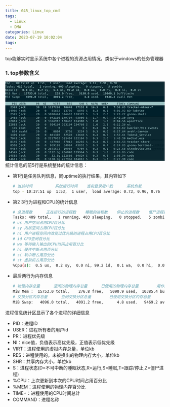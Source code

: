 ```yaml
---
title: 045_linux_top_cmd
tags:
  - Linux
  - DMA
categories: Linux
date: 2023-07-19 10:02:04
tags:
---
```


top能够实时显示系统中各个进程的资源占用情况，类似于windows的任务管理器
<!-- more -->

### 1. top参数含义
![](https://raw.githubusercontent.com/JackHuang021/images/master/20230719103527.png)
统计信息的前5行是系统整体的统计信息：
+ 第1行是任务队列信息，同uptime的执行结果，其内容如下
    ```bash
    # 当前时间          系统运行时间    当前登录用户数      系统负载
    top - 10:37:51 up  1:53,  1 user,  load average: 0.73, 0.96, 0.76
    ```
+ 第2 3行为进程和CPU的统计信息
    ```bash
    # 总进程数      正在运行的进程数    睡眠的进程数    停止的进程数    僵尸进程数
    Tasks: 409 total,   1 running, 403 sleeping,   0 stopped,   5 zombie
    # us 用户空间占用CPU百分比
    # sy 内核空间占用CPU百分比
    # ni 用户进程空间内改变过优先级的进程占用CPU百分比
    # id CPU空闲百分比
    # wa 等待输入输出的CPU时间占用百分比
    # hi 硬件中断占用百分比
    # si 软中断占用百分比
    # st 虚拟机占用百分比
    %Cpu(s):  0.5 us,  0.2 sy,  0.0 ni, 99.2 id,  0.1 wa,  0.0 hi,  0.0 si,  0.0 st
    ```

+ 最后两行为内存信息
    ```bash
    # 物理内存总量      空闲的物理内存总量      已使用的物理内存总量        用作内核缓存的内存量
    MiB Mem :  15753.0 total,    276.8 free,   5090.9 used,  10385.4 buff/cache
    # 交换分区内存总量      空闲交换分区总量        已使用交换分区内存总量
    MiB Swap:   4096.0 total,   4091.2 free,      4.8 used.   9469.2 avail Mem 
    ```

进程信息统计区显示了各个进程的详细信息
+ PID：进程ID
+ USER：进程所有者的用户id
+ PR：进程优先级
+ NI：nice值，负值表示高优先级，正值表示低优先级
+ VIRT：进程使用的虚拟内存总量，单位kb
+ RES：进程使用的，未被换出的物理内存大小，单位kb
+ SHR：共享内存大小，单位kb
+ S：进程状态(D=不可中断的睡眠状态,R=运行,S=睡眠,T=跟踪/停止,Z=僵尸进程)
+ %CPU：上次更新到本次的CPU时间占用百分比
+ %MEM：进程使用的物理内存百分比
+ TIME+：进程使用的CPU时间总计
+ COMMAND：进程名称




